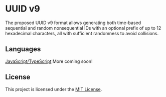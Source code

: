 # UUID v9

The proposed UUID v9 format allows generating both time-based sequential and random nonsequential IDs with an optional prefix of up to 12 hexadecimal characters, all with sufficient randomness to avoid collisions.

<!-- To learn more about UUID v9, please visit the website: https://uuidv9.jhunt.dev -->

## Languages

[JavaScript/TypeScript](js)
More coming soon!

## License

This project is licensed under the [MIT License](LICENSE).